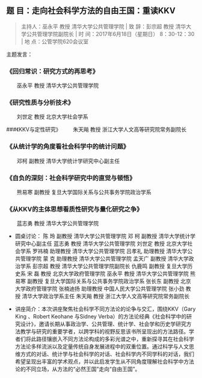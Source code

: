 ## 题  目：走向社会科学方法的自由王国：重读KKV
>主持人：巫永平 教授 清华大学公共管理学院 | 致  辞：彭宗超 教授 清华大学公共管理学院副院长 | 时  间：2017年6月18日（星期日） 8：30-12：30 | 地  点：公管学院620会议室
 
主题发言：

### 《回归常识：研究方式的再思考》
　　巫永平 教授 清华大学公共管理学院
 
### 《研究性质与分析技术》
　　刘世定 教授 北京大学社会学系
 
###《KKV与定性研究》
　　朱天飚 教授 浙江大学人文高等研究院常务副院长
 
### 《从统计学的角度看社会科学中的统计问题》
　　邓柯 副教授 清华大学统计学研究中心副主任
 
### 《自负的深刻：社会科学研究中的直觉与顿悟》
　　熊易寒 副教授 复旦大学国际关系与公共事务学院政治学系
 
### 《从KKV的主体思想看质性研究与量化研究之争》
　　蓝志勇 教授 清华大学公共管理学院
 
* 圆桌讨论：
陈  玲 副教授 清华大学公共管理学院
邓  柯 副教授 清华大学统计学研究中心副主任
蓝志勇 教授 清华大学公共管理学院
刘世定 教授 北京大学社会学系
罗祎楠 助理教授 清华大学公共管理学院
吕孝礼 助理教授 清华大学公共管理学院
蒙  克 助理教授 清华大学公共管理学院
孟天广 副教授 清华大学政治学系
彭宗超 教授 清华大学公共管理学院副院长
仇鹿鸣 副教授 复旦大学历史系
宋  磊 教授 北京大学政府管理学院
巫永平 教授 清华大学公共管理学院
熊易寒 副教授 复旦大学国际关系与公共事务学院政治学系
张长东 副教授 北京大学政府管理学院
张楠迪扬 助理教授 中国人民大学公共管理学院
张小劲 教授  清华大学政治学系主任
朱天飚 教授 浙江大学人文高等研究院常务副院长
 
* 讲座简介：本次讲座聚焦社会科学不同方法论的论争与交汇，围绕KKV（Gary King 、Robert Keohane 与Sidney Verba）的方法论经典《社会科学中的研究设计》，邀请长期从事政治学、公共管理、统计学、社会学和历史学研究方法教学与研究的重要学者，以跨学科的视野反思该书所呈现出的方法路径。学者们将此路径镶嵌入不同方法论构成的多彩光谱之中，重新探寻其在社会科学方法论多样流派以及定量传统自身发展进程中的双重位置。通过科学与人文思维方式的对话、统计学与社会科学的对话、社会科学内不同学科的对话，我们希望呈现出丰富的学术观点，并以此启发学生从不同角度理解社会科学中方法论的不同立场，从方法的“必然王国”走向“自由王国”。

